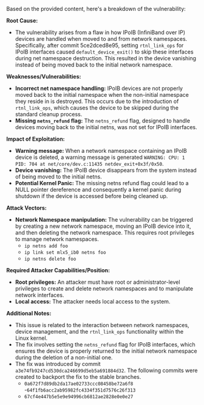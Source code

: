 Based on the provided content, here's a breakdown of the vulnerability:

**Root Cause:**

- The vulnerability arises from a flaw in how IPoIB (InfiniBand over IP) devices are handled when moved to and from network namespaces. Specifically, after commit 5ce2dced8e95, setting `rtnl_link_ops` for IPoIB interfaces caused `default_device_exit()` to skip these interfaces during net namespace destruction. This resulted in the device vanishing instead of being moved back to the initial network namespace.

**Weaknesses/Vulnerabilities:**

- **Incorrect net namespace handling:** IPoIB devices are not properly moved back to the initial namespace when the non-initial namespace they reside in is destroyed. This occurs due to the introduction of `rtnl_link_ops`, which causes the device to be skipped during the standard cleanup process.
- **Missing `netns_refund` flag:** The `netns_refund` flag, designed to handle devices moving back to the initial netns, was not set for IPoIB interfaces.

**Impact of Exploitation:**

- **Warning message:** When a network namespace containing an IPoIB device is deleted, a warning message is generated `WARNING: CPU: 1 PID: 704 at net/core/dev.c:11435 netdev_exit+0x3f/0x50`.
- **Device vanishing:** The IPoIB device disappears from the system instead of being moved to the initial netns.
- **Potential Kernel Panic:** The missing netns refund flag could lead to a NULL pointer dereference and consequently a kernel panic during shutdown if the device is accessed before being cleaned up.

**Attack Vectors:**

- **Network Namespace manipulation:** The vulnerability can be triggered by creating a new network namespace, moving an IPoIB device into it, and then deleting the network namespace. This requires root privileges to manage network namespaces.
   - `ip netns add foo`
   - `ip link set mlx5_ib0 netns foo`
   - `ip netns delete foo`

**Required Attacker Capabilities/Position:**

- **Root privileges:** An attacker must have root or administrator-level privileges to create and delete network namespaces and to manipulate network interfaces.
- **Local access:** The attacker needs local access to the system.

**Additional Notes:**

- This issue is related to the interaction between network namespaces, device management, and the `rtnl_link_ops` functionality within the Linux kernel.
- The fix involves setting the `netns_refund` flag for IPoIB interfaces, which ensures the device is properly returned to the initial network namespace during the deletion of a non-initial one.
- The fix was introduced by commit `a3e74fb9247cd530dca246699d5eb5a691884d32`. The following commits were created to backport the fix to the stable branches.
   - `0a672f7d89db2da17ae02733ccc08458be72a6f8`
    -`64f1fb6acc2ab95982fc4334f351d7576c26f313`
   - `67cf4e447b5e5e9e94996cb6812ae2828e0e0e27`